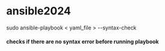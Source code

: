 # ansible2024

sudo ansible-playbook < yaml_file > --syntax-check
#### checks if there are no syntax error before running playbook
